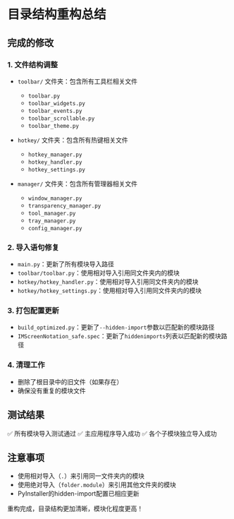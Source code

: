 # 目录结构重构总结

## 完成的修改

### 1. 文件结构调整
- `toolbar/` 文件夹：包含所有工具栏相关文件
  - `toolbar.py`
  - `toolbar_widgets.py`
  - `toolbar_events.py`
  - `toolbar_scrollable.py`
  - `toolbar_theme.py`

- `hotkey/` 文件夹：包含所有热键相关文件
  - `hotkey_manager.py`
  - `hotkey_handler.py`
  - `hotkey_settings.py`

- `manager/` 文件夹：包含所有管理器相关文件
  - `window_manager.py`
  - `transparency_manager.py`
  - `tool_manager.py`
  - `tray_manager.py`
  - `config_manager.py`

### 2. 导入语句修复
- `main.py`：更新了所有模块导入路径
- `toolbar/toolbar.py`：使用相对导入引用同文件夹内的模块
- `hotkey/hotkey_handler.py`：使用相对导入引用同文件夹内的模块
- `hotkey/hotkey_settings.py`：使用相对导入引用同文件夹内的模块

### 3. 打包配置更新
- `build_optimized.py`：更新了`--hidden-import`参数以匹配新的模块路径
- `IMScreenNotation_safe.spec`：更新了`hiddenimports`列表以匹配新的模块路径

### 4. 清理工作
- 删除了根目录中的旧文件（如果存在）
- 确保没有重复的模块文件

## 测试结果
✅ 所有模块导入测试通过
✅ 主应用程序导入成功
✅ 各个子模块独立导入成功

## 注意事项
- 使用相对导入（`.`）来引用同一文件夹内的模块
- 使用绝对导入（`folder.module`）来引用其他文件夹的模块
- PyInstaller的hidden-import配置已相应更新

重构完成，目录结构更加清晰，模块化程度更高！
